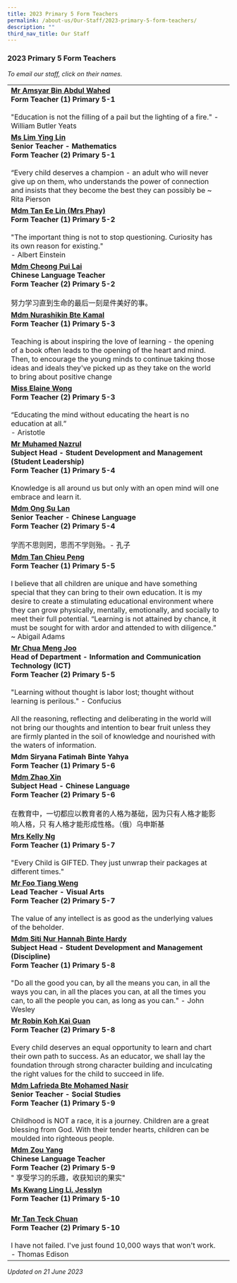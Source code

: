 ```yaml
---
title: 2023 Primary 5 Form Teachers
permalink: /about-us/Our-Staff/2023-primary-5-form-teachers/
description: ""
third_nav_title: Our Staff
---
```

### 2023 Primary 5 Form Teachers

*To email our staff, click on their names.*

|  |  |
|---|---|
 [**Mr Amsyar Bin Abdul Wahed**](mailto:amsyar_abdul_wahed@moe.edu.sg)<br>**Form Teacher (1) Primary 5-1**<br><br>"Education is not the filling of a pail but the lighting of a fire." - William Butler Yeats  |
[**Ms Lim Ying Lin**](mailto:lim_ying_lin@moe.edu.sg)<br>**Senior Teacher - Mathematics<br>Form Teacher (2) Primary 5-1**<br><br>“Every child deserves a champion - an adult who will never give up on them, who understands the power of connection and insists that they become the best they can possibly be ~ Rita Pierson |
[**Mdm Tan Ee Lin (Mrs Phay)**](mailto:tan_ee_lin@moe.edu.sg)<br>**Form Teacher (1) Primary 5-2**<br><br>"The important thing is not to stop questioning. Curiosity has its own reason for existing."<br>- Albert Einstein  |
[**Mdm Cheong Pui Lai**](mailto:cheong_pui_lai@moe.edu.sg)<br>**Chinese Language Teacher<br>Form Teacher (2) Primary 5-2**<br><br>努力学习直到生命的最后一刻是件美好的事。  |
[**Mdm Nurashikin Bte Kamal**](mailto:nurashikin_kamal@moe.edu.sg)<br>**Form Teacher (1) Primary 5-3**<br><br>Teaching is about inspiring the love of learning - the opening of a book often leads to the opening of the heart and mind. Then, to encourage the young minds to continue taking those ideas and ideals they've picked up as they take on the world to bring about positive change  |
[**Miss Elaine Wong**](mailto:elaine_wong@moe.edu.sg)<br>**Form Teacher (2) Primary 5-3** <br><br>“Educating the mind without educating the heart is no education at all.”<br> - Aristotle |
 [**Mr Muhamed Nazrul**](mailto:muhamed_nazrul_zain@moe.edu.sg)<br>**Subject Head - Student Development and Management (Student Leadership)<br>Form Teacher (1) Primary 5-4**<br><br>Knowledge is all around us but only with an open mind will one embrace and learn it. |
[**Mdm Ong Su Lan**](mailto:ong_su_lan@moe.edu.sg)<br>**Senior Teacher - Chinese Language<br>Form Teacher (2) Primary 5-4**<br><br>学而不思则罔，思而不学则殆。- 孔子 |
[**Mdm Tan Chieu Peng**](mailto:tan_chieu_peng@moe.edu.sg)<br>**Form Teacher (1) Primary 5-5** <br><br>I believe that all children are unique and have something special that they can bring to their own education. It is my desire to create a stimulating educational environment where they can grow physically, mentally, emotionally, and socially to meet their full potential.  “Learning is not attained by chance, it must be sought for with ardor and attended to with diligence.” ~ Abigail Adams  |
 [**Mr Chua Meng Joo**](mailto:chua_meng_joo@moe.edu.sg)<br>**Head of Department - Information and Communication Technology (ICT)<br>Form Teacher (2) Primary 5-5**<br><br>"Learning without thought is labor lost; thought without learning is perilous." - Confucius<br><br>All the reasoning, reflecting and deliberating in the world will not bring our thoughts and intention to bear fruit unless they are firmly planted in the soil of knowledge and nourished with the waters of information. |
**Mdm Siryana Fatimah Binte Yahya<br>Form Teacher (1) Primary 5-6** |
[**Mdm Zhao Xin**](mailto:zhao_xin@moe.edu.sg)<br>**Subject Head - Chinese Language<br>Form Teacher (2) Primary 5-6**<br><br>在教育中，一切都应以教育者的人格为基础，因为只有人格才能影响人格，只 有人格才能形成性格。（俄）乌申斯基 |
[**Mrs Kelly Ng**](mailto:tay_qiushi_kelly@moe.edu.sg)<br>**Form Teacher (1) Primary 5-7**<br><br>"Every Child is GIFTED. They just unwrap their packages at different times."  |
[**Mr Foo Tiang Weng**](mailto:foo_tiang_weng@moe.edu.sg)<br>**Lead Teacher - Visual Arts<br>Form Teacher (2) Primary 5-7**<br><br>The value of any intellect is as good as the underlying values of the beholder. |
[**Mdm Siti Nur Hannah Binte Hardy**](mailto:siti_nur_hannah_hardy@moe.edu.sg)<br>**Subject Head - Student Development and Management (Discipline)<br>Form Teacher (1) Primary 5-8**<br><br>"Do all the good you can, by all the means you can, in all the ways you can, in all the places you can, at all the times you can, to all the people you can, as long as you can." - John Wesley |
[**Mr Robin Koh Kai Guan**](mailto:koh_kai_guan_robin@moe.edu.sg)<br>**Form Teacher (2) Primary 5-8**<br><br>Every child deserves an equal opportunity to learn and chart their own path to success. As an educator, we shall lay the foundation through strong character building and inculcating the right values for the child to succeed in life.  |
[**Mdm Lafrieda Bte Mohamed Nasir**](mailto:lafrieda_mohamed_nasir_a@moe.edu.sg)<br>**Senior Teacher - Social Studies<br>Form Teacher (1) Primary 5-9**<br><br>Childhood is NOT a race, it is a journey. Children are a great blessing from God. With their tender hearts, children can be moulded into righteous people. |
 [**Mdm Zou Yang**](mailto:zou_yang@moe.edu.sg)<br>**Chinese Language Teacher<br>Form Teacher (2) Primary 5-9**<br> " 享受学习的乐趣，收获知识的果实" ||
[**Ms Kwang Ling Li, Jesslyn**](mailto:kwang_ling_li_jesslyn@moe.edu.sg)<br>**Form Teacher (1) Primary 5-10**<br><br> ||
[**Mr Tan Teck Chuan**](mailto:Tan_teck_chuan@moe.edu.sg)<br>**Form Teacher (2) Primary 5-10**<br><br>I have not failed. I've just found 10,000 ways that won't work. - Thomas Edison |

*Updated on 21 June 2023*